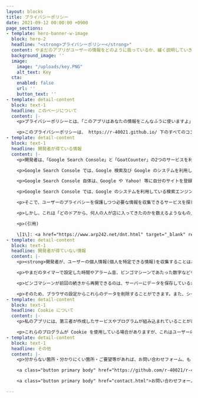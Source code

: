 ```yaml
---
layout: blocks
title: プライバシーポリシー
date: 2021-09-12 00:00:00 +0900
page_sections:
- template: hero-banner-w-image
  block: hero-2
  headline: "<strong>プライバシーポリシー</strong>"
  content: やまだのアプリがユーザーの情報をどのように扱っているか、緩く説明していきます。<br><br>最終更新：2021/9/12<br>公開：2021/3/27
  background_image: ''
  image:
    image: "/uploads/key.PNG"
    alt_text: Key
  cta:
    enabled: false
    url: ''
    button_text: ''
- template: detail-content
  block: text-1
  headline: このページについて
  content: |-
    <p>プライバシーポリシーとは、「このアプリはあなたの情報をこんなふうに使いますよ」という、開発者と利用者の間での約束です。このページでは、私とあなたの約束を緩く書いていきます。</p>

    <p>このプライバシーポリシーは、 https://r-40021.github.io/ 下のすべてのコンテンツに適用されます。そのため、私が提供している拡張機能には適用されません。拡張機能のプライバシーに関する情報は、 Chrome ウェブストアの「プライバシーへの取り組み」タブに掲載されています。</p>
- template: detail-content
  block: text-1
  headline: 開発者が得ている情報
  content: |-
    <p>開発者は、「Google Search Console」と「GoatCounter」の2つのサービスを利用して、個人を特定できない形でユーザーのアクセス状況を収集しています。収集した情報は、より使いやすいサービスを開発する際に利用します。</p>

    <p>Google Search Console では、Google 検索及び Google のシステムを利用している検索エンジン <small>(Yahoo! など)</small> での表示回数やクリック回数などを収集しています。</p>

    <p>Google Search Console 自体は、Google や Yahoo! 等に自分のサイトを登録する上で必要なのですが、このような情報を得ることもできるようになっています。つまり、これは自然なことで、世の中の多くのサイト所有者もこのような情報を全く同じ手段で得ています。</p>

    <p>Google Search Console では、Google のシステムを利用している検索エンジンを経由せずにアクセスした場合はノーカウントとなります。以前は Google Search Console のみを利用していましたが、ユーザーの情報がほぼない状態で開発を進めると独りよがりになってしまうことが分かってきました。</p>

    <p>そこで、ユーザーのプライバシーを保護しつつ必要な情報を収集できるサービスを探したところ、「GoatCounter」というものを見つけました。このサービスでは、アクセス数や使用しているプラットフォーム <small>(Windows、iPhone など)</small> 、ブラウザ、画面の大きさ、アクセス元の国などの情報を得ることができます。</p>

    <p>しかし、これは「どのドアから、何人の人が店に入ってきたのかを数えるようなもの」\[1\]で、ユーザーを「追跡」しているわけではありません。</p>

    <p>(引用)

    \[1\]: <a href="https://www.arp242.net/dnt.html" target="_blank" rel="noopener noreferrer">Why GoatCounter ignores Do Not Track</a> 最終閲覧日:2021/09/12　(訳は引用者によるもの)</p>
- template: detail-content
  block: text-1
  headline: 開発者が得ていない情報
  content: |-
    <p><strong>開発者が、ユーザーの個人情報(個人を特定できる情報)を収集することはありませんし、する気もありません。</strong></p>

    <p>やまだのタイマーで設定した時間やアラーム音、ビンゴマシーンであたった数字などを、開発者が知ることは不可能な仕組みになっています。<br><small>誰もが閲覧できるSNSにこれらの情報を投稿した場合などは除きます。さすがにね。</small></p>

    <p>ビンゴマシーンが前回の続きから再開できるのは、サーバーにデータを保存しているからではありません。アプリが使うデータは、すべて端末の中に保存しています。<br><small>具体的には、「Local Storage」という仕組みを利用しています。</small></p>

    <p>そのため、ブラウザの設定からこれらのデータを削除することができます。また、シークレットモードなどでは、ブラウザを終了するとこれらのデータが削除されます。</p>
- template: detail-content
  block: text-1
  headline: Cookie について
  content: |-
    <p>私のアプリには、第三者が作成したサービスやプログラムが組み込まれていることがほとんどです。</p>

    <p>これらのプログラムが Cookie を使用している場合がありますが、これはユーザーの皆様に快適なネット体験をしていただくためのものであって、ユーザーの皆様を追跡するためのものではありません。</p>
- template: detail-content
  block: text-1
  headline: その他
  content: |-
    <p>分からない箇所・分かりにくい箇所・ご要望等があれば、お問い合わせフォーム、もしくは GitHub Issue にお気軽にお書きください。また、このプライバシーポリシーは予告なく変更される場合があります。</p>

    <a class="button primary body" href="https://github.com/r-40021/r-40021.github.io/issues" target="_blank">GitHub Issues</a>

    <a class="button primary body" href="contact.html">お問い合わせフォーム</a>

---
```


